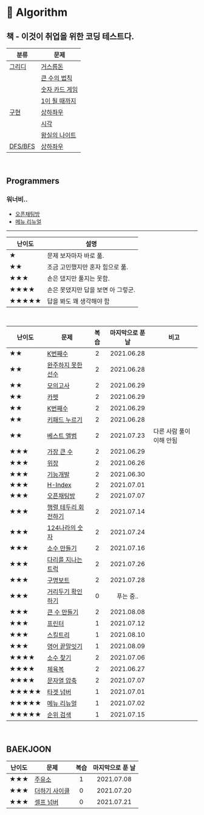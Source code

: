 # 🔨 Algorithm

## 책 - 이것이 취업을 위한 코딩 테스트다.

| 분류                                                                                                  | 문제                                                                                                                   |
| ----------------------------------------------------------------------------------------------------- | ---------------------------------------------------------------------------------------------------------------------- |
| [그리디](https://github.com/dinomoon/Algorithm/blob/master/ThisIsCodingTest/1.%20그리디/그리디.md)    | [거스름돈](https://github.com/dinomoon/Algorithm/blob/master/ThisIsCodingTest/1.%20그리디/거스름돈.md)                 |
|                                                                                                       | [큰 수의 법칙](https://github.com/dinomoon/Algorithm/blob/master/ThisIsCodingTest/1.%20그리디/큰%20수의%20법칙.md)     |
|                                                                                                       | [숫자 카드 게임](https://github.com/dinomoon/Algorithm/blob/master/ThisIsCodingTest/1.%20그리디/숫자%20카드%20게임.md) |
|                                                                                                       | [1이 될 때까지](https://github.com/dinomoon/Algorithm/blob/master/ThisIsCodingTest/1.%20그리디/1이%20될%20때까지.md)   |
| [구현](https://github.com/dinomoon/Algorithm/blob/master/ThisIsCodingTest/2.%20구현/구현.md)          | [상하좌우](https://github.com/dinomoon/Algorithm/blob/master/ThisIsCodingTest/2.%20구현/상하좌우.md)                   |
|                                                                                                       | [시각](https://github.com/dinomoon/Algorithm/blob/master/ThisIsCodingTest/2.%20구현/시각.md)                           |
|                                                                                                       | [왕실의 나이트](https://github.com/dinomoon/Algorithm/blob/master/ThisIsCodingTest/2.%20구현/왕실의%20나이트.md)       |
| [DFS/BFS](https://github.com/dinomoon/Algorithm/blob/master/ThisIsCodingTest/3.%20DFS_BFS/DFS_BFS.md) | [상하좌우](https://github.com/dinomoon/Algorithm/blob/master/ThisIsCodingTest/3.%20DFS_BFS/DFS_BFS.md)                 |

<br>

## Programmers

### 워너비..

- [오픈채팅방](https://github.com/dinomoon/Algorithm/blob/master/Programmers/오픈채팅방.md)
- [메뉴 리뉴얼](https://github.com/dinomoon/Algorithm/blob/master/Programmers/메뉴%20리뉴얼.md)

<hr>

| 난이도 | 설명                               |
| ------ | ---------------------------------- |
| ★      | 문제 보자마자 바로 풂.             |
| ★★     | 조금 고민했지만 혼자 힘으로 풂.    |
| ★★★    | 손은 댔지만 풀지는 못함.           |
| ★★★★   | 손은 못댔지만 답을 보면 아 그렇군. |
| ★★★★★  | 답을 봐도 꽤 생각해야 함           |

<br>

| 난이도 | 문제                                                                                                              | 복습 | 마지막으로 푼 날 | 비고                     |
| ------ | ----------------------------------------------------------------------------------------------------------------- | :--: | :--------------: | ------------------------ |
| ★★     | [K번째수](https://github.com/dinomoon/Algorithm/blob/master/Programmers/K번째수.md)                               |  2   |    2021.06.28    |
| ★★     | [완주하지 못한 선수](https://github.com/dinomoon/Algorithm/blob/master/Programmers/완주하지%20못한%20선수.md)     |  2   |    2021.06.28    |
| ★★     | [모의고사](https://github.com/dinomoon/Algorithm/blob/master/Programmers/모의고사.md)                             |  2   |    2021.06.29    |
| ★★     | [카펫](https://github.com/dinomoon/Algorithm/blob/master/Programmers/카펫.md)                                     |  2   |    2021.06.29    |
| ★★     | [K번째수](https://github.com/dinomoon/Algorithm/blob/master/Programmers/K번째수.md)                               |  2   |    2021.06.29    |
| ★★     | [키패드 누르기](https://github.com/dinomoon/Algorithm/blob/master/Programmers/키패드%20누르기.md)                 |  2   |    2021.06.28    |
| ★★     | [베스트 앨범](https://github.com/dinomoon/Algorithm/blob/master/Programmers/베스트%20앨범.md)                     |  2   |    2021.07.23    | 다른 사람 풀이 이해 안됨 |
| ★★★    | [가장 큰 수](https://github.com/dinomoon/Algorithm/blob/master/Programmers/가장%20큰%20수.md)                     |  2   |    2021.06.29    |
| ★★★    | [위장](https://github.com/dinomoon/Algorithm/blob/master/Programmers/위장.md)                                     |  2   |    2021.06.26    |
| ★★★    | [기능개발](https://github.com/dinomoon/Algorithm/blob/master/Programmers/기능개발.md)                             |  2   |    2021.06.30    |
| ★★★    | [H-Index](https://github.com/dinomoon/Algorithm/blob/master/Programmers/H-Index.md)                               |  2   |    2021.07.01    |
| ★★★    | [오픈채팅방](https://github.com/dinomoon/Algorithm/blob/master/Programmers/오픈채팅방.md)                         |  2   |    2021.07.07    |
| ★★★    | [행렬 테두리 회전하기](https://github.com/dinomoon/Algorithm/blob/master/Programmers/행렬%20테두리%20회전하기.md) |  2   |    2021.07.14    |
| ★★★    | [124나라의 숫자](https://github.com/dinomoon/Algorithm/blob/master/Programmers/124나라의%20숫자.md)               |  2   |    2021.07.24    |
| ★★★    | [소수 만들기](https://github.com/dinomoon/Algorithm/blob/master/Programmers/소수%20만들기.md)                     |  2   |    2021.07.16    |
| ★★★    | [다리를 지나는 트럭](https://github.com/dinomoon/Algorithm/blob/master/Programmers/다리를%20지나는%20트럭.md)     |  2   |    2021.07.26    |
| ★★★    | [구명보트](https://github.com/dinomoon/Algorithm/blob/master/Programmers/구명보트.md)                             |  2   |    2021.07.28    |
| ★★★    | [거리두기 확인하기](https://github.com/dinomoon/Algorithm/blob/master/Programmers/거리두기%20확인하기.md)         |  0   |    푸는 중..     |
| ★★★    | [큰 수 만들기](https://github.com/dinomoon/Algorithm/blob/master/Programmers/큰%20수%20만들기.md)                 |  2   |    2021.08.08    |
| ★★★    | [프린터](https://github.com/dinomoon/Algorithm/blob/master/Programmers/프린터.md)                                 |  1   |    2021.07.12    |
| ★★★    | [스킬트리](https://github.com/dinomoon/Algorithm/blob/master/Programmers/스킬트리.md)                             |  1   |    2021.08.10    |
| ★★★    | [영어 끝말잇기](https://github.com/dinomoon/Algorithm/blob/master/Programmers/영어%20끝말잇기.md)                 |  1   |    2021.08.09    |
| ★★★★   | [소수 찾기](https://github.com/dinomoon/Algorithm/blob/master/Programmers/소수%20찾기.md)                         |  2   |    2021.07.06    |
| ★★★★   | [체육복](https://github.com/dinomoon/Algorithm/blob/master/Programmers/체육복.md)                                 |  2   |    2021.06.27    |
| ★★★★   | [문자열 압축](https://github.com/dinomoon/Algorithm/blob/master/Programmers/문자열%20압축.md)                     |  2   |    2021.07.07    |
| ★★★★★  | [타겟 넘버](https://github.com/dinomoon/Algorithm/blob/master/Programmers/타겟%20넘버.md)                         |  1   |    2021.07.01    |
| ★★★★★  | [메뉴 리뉴얼](https://github.com/dinomoon/Algorithm/blob/master/Programmers/메뉴%20리뉴얼.md)                     |  1   |    2021.07.02    |
| ★★★★★  | [순위 검색](https://github.com/dinomoon/Algorithm/blob/master/Programmers/순위%20검색.md)                         |  1   |    2021.07.15    |

<br>

## BAEKJOON

| 난이도 | 문제                                                                                           | 복습 | 마지막으로 푼 날 |
| ------ | ---------------------------------------------------------------------------------------------- | :--: | :--------------: |
| ★★★    | [주유소](https://github.com/dinomoon/Algorithm/blob/master/Baekjoon/주유소.md)                 |  1   |    2021.07.08    |
| ★★★    | [더하기 사이클](https://github.com/dinomoon/Algorithm/blob/master/Baekjoon/더하기%20사이클.md) |  0   |    2021.07.20    |
| ★★★    | [셀프 넘버](https://github.com/dinomoon/Algorithm/blob/master/Baekjoon/셀프%20넘버.md)         |  0   |    2021.07.21    |
